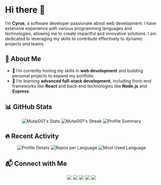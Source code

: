 # Hi there 👋

I’m **Cyrus**, a software developer passionate about web development. I have extensive experience with various programming languages and technologies, allowing me to create impactful and innovative solutions. I am dedicated to leveraging my skills to contribute effectively to dynamic projects and teams.

## 🚀 About Me
- 🔭 I’m currently honing my skills in **web development** and building personal projects to expand my portfolio.
- 🌱 I’m learning **advanced full-stack development**, including front-end frameworks like **React** and back-end technologies like **Node.js** and **Express**.

## 📊 GitHub Stats
<p align="center">
  <img src="https://github-readme-stats.vercel.app/api?username=Mutai001&theme=tokyonight&show_icons=true&hide_border=true&count_private=true" alt="Mutai001's Stats" />
  <img src="https://github-readme-streak-stats.herokuapp.com/?user=Mutai001&theme=tokyonight&hide_border=true" alt="Mutai001's Streak" />
  <img src="https://github-profile-summary-cards.vercel.app/api/cards/profile-details?username=Mutai001&theme=tokyonight" alt="Profile Summary" />
</p>

## 🔥 Recent Activity
<p align="center">
  <img src="https://github-profile-summary-cards.vercel.app/api/cards/profile-details?username=Mutai001&theme=tokyonight" alt="Profile Details"/>
  <img src="https://github-profile-summary-cards.vercel.app/api/cards/repos-per-language?username=Mutai001&theme=tokyonight" alt="Repos per Language"/>
  <img src="https://github-profile-summary-cards.vercel.app/api/cards/most-commit-language?username=Mutai001&theme=tokyonight" alt="Most Used Language"/>
</p>

## 📬 Connect with Me
<p align="center">
  <a href="https://wa.me/254707071440?text=Hello%2C%20Cyrus%20are%20you%20available%20for%20a%20talk%20now%3F"><img src="https://img.shields.io/badge/WhatsApp-25D366?style=for-the-badge&logo=whatsapp&logoColor=white" /></a>
  <a href="https://www.linkedin.com/in/cyrus-omusee-b38382258/"><img src="https://img.shields.io/badge/LinkedIn-0077B5?style=for-the-badge&logo=linkedin&logoColor=white" /></a>
  <a href="https://www.facebook.com/profile.php?id=100089002852823"><img src="https://img.shields.io/badge/Facebook-1877F2?style=for-the-badge&logo=facebook&logoColor=white" /></a>
  <a href="https://twitter.com/AlltecMuta32069"><img src="https://img.shields.io/badge/Twitter-1DA1F2?style=for-the-badge&logo=twitter&logoColor=white" /></a>
  <a href="https://github.com/Mutai001"><img src="https://img.shields.io/badge/GitHub-181717?style=for-the-badge&logo=github&logoColor=white" /></a>
</p>


